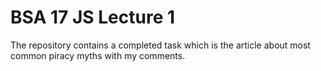 # BSA 17 JS Lecture 1

The repository contains a completed task which is the article about most common piracy myths with my comments.